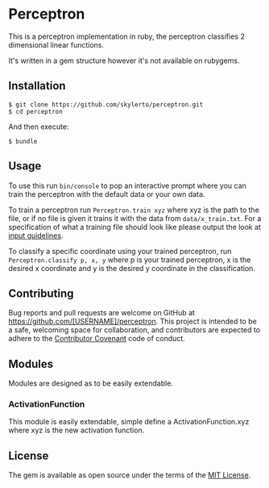 # Perceptron

This is a perceptron implementation in ruby, the perceptron classifies 2
dimensional linear functions.  

It's written in a gem structure however it's not available on rubygems.

## Installation

```
$ git clone https://github.com/skylerto/perceptron.git
$ cd perceptron
```

And then execute:

    $ bundle

## Usage

To use this run `bin/console` to pop an interactive prompt where you can train
the perceptron with the default data or your own data.  

To train a perceptron run `Perceptron.train xyz` where xyz is the path to the
file, or if no file is given it trains it with the data from `data/x_train.txt`. For a
specification of what a training file should look like please output the look at
[input guidelines](doc/input_guidelines.md).  

To classify a specific coordinate using your trained perceptron, run
`Perceptron.classify p, x, y` where p is your trained perceptron, x is the desired x coordinate and y is the
desired y coordinate in the classification.  

## Contributing

Bug reports and pull requests are welcome on GitHub at https://github.com/[USERNAME]/perceptron. This project is intended to be a safe, welcoming space for collaboration, and contributors are expected to adhere to the [Contributor Covenant](http://contributor-covenant.org) code of conduct.


## Modules

Modules are designed as to be easily extendable. 

### ActivationFunction

This module is easily extendable, simple define a ActivationFunction.xyz where xyz is the new activation function.

## License

The gem is available as open source under the terms of the [MIT License](http://opensource.org/licenses/MIT).

